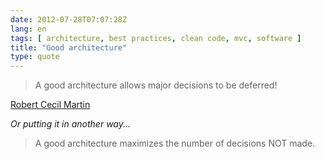 ```yaml
---
date: 2012-07-28T07:07:28Z
lang: en
tags: [ architecture, best practices, clean code, mvc, software ]
title: "Good architecture"
type: quote
---
```


> A good architecture allows major decisions to be deferred!

[Robert Cecil Martin](http://en.wikipedia.org/wiki/Robert_C._Martin)

*Or putting it in another way...*

> A good architecture maximizes the number of decisions NOT made.

